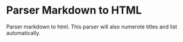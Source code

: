 # Parser Markdown to HTML

Parser markdown to html. This parser will also numerote titles and list automatically.
